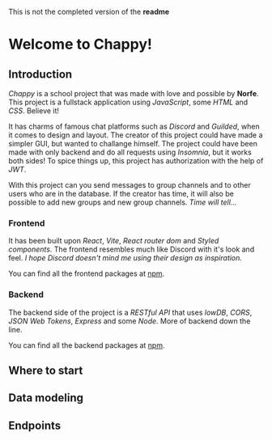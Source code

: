 ﻿This is not the completed version of the **readme**
# Welcome to Chappy!
## Introduction
*Chappy* is a school project that was made with love and possible by **Norfe**.
This project is a fullstack application using *JavaScript*, some *HTML* and *CSS*.
Believe it!

It has charms of famous chat platforms such as *Discord* and *Guilded*, when it comes to design and layout. 
The creator of this project could have made a simpler GUI, but wanted to challange himself.
The project could have been made with only backend and do all requests using *Insomnia*, but it works both sides!
To spice things up, this project has authorization with the help of *JWT*.

With this project can you send messages to group channels and to other users who are in the database.
If the creator has time, it will also be possible to add new groups and new group channels. *Time will tell...*
### Frontend
It has been built upon *React*, *Vite*, *React router dom* and *Styled components*.
The frontend resembles much like Discord with it's look and feel.
*I hope Discord doesn't mind me using their design as inspiration.*

You can find all the frontend packages at [npm](https://www.npmjs.com/).
### Backend
The backend side of the project is a *RESTful API* that uses *lowDB*, *CORS*, *JSON Web Tokens*, *Express* and some *Node*.
More of backend down the line.

You can find all the backend packages at [npm](https://www.npmjs.com/).
## Where to start
## Data modeling
## Endpoints



